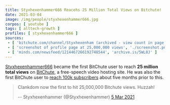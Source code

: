 ```yaml
---
title: Styxhexenhammer666 Reacehs 25 Million Total Views on Bitchute!
date: 2021-03-04
image: /img/people/styxhexenhammer666.jpg
corpos: [ youtube ]
tags: [ alttech-growth ]
profiles: [ styxhexenhammer666 ]
sources:
 - [ 'bitchute.com/channel/Styxhexenham (archived - view count in page source)', 'archive.is/mYOhn' ]
 - [ 'screenshot of profile page at 25,000,000 views', './screenshot.png' ]
 - [ 'minds.com/newsfeed/1214467266192748544', 'archive.is/5WL8J' ]
---
```


[Styxhexenhammer666](/profiles/styxhexenhammer666/) became the first BitChute
user to reach **25 million total views** on [BitChute](/alt/bitchute), a
free-speech video hosting site. He was also the first BitChute user to [reach
100k subscribers](/e/styx-100k-bitchute-subs/) about five months prior to this.

> Clankdom now the first to hit 25,000,000 Bitchute views. Huzzah!
>
> -- Styxhexenhammer (@Styxhexenhammer) [5 Mar 2021](https://archive.is/5WL8J)
